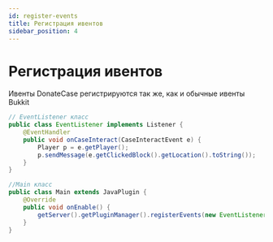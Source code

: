```yaml
---
id: register-events
title: Регистрация ивентов
sidebar_position: 4
---
```


# Регистрация ивентов
Ивенты DonateCase регистрируются так же, как и обычные ивенты Bukkit
```java
// EventListener класс
public class EventListener implements Listener {
    @EventHandler
    public void onCaseInteract(CaseInteractEvent e) {
        Player p = e.getPlayer();
        p.sendMessage(e.getClickedBlock().getLocation().toString());
    }
}
```
```java
//Main класс
public class Main extends JavaPlugin {
    @Override
    public void onEnable() {
        getServer().getPluginManager().registerEvents(new EventListener(), this);
    }
}
```